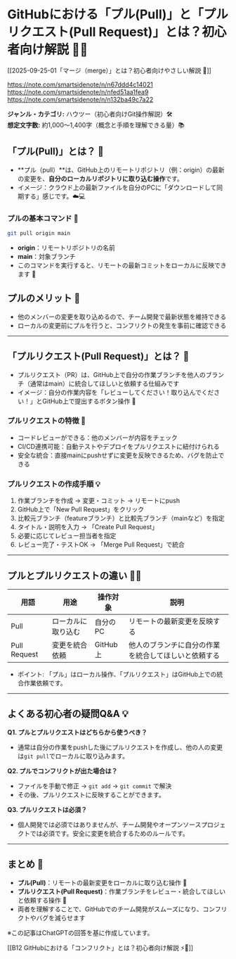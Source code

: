 # GitHubにおける「プル(Pull)」と「プルリクエスト(Pull Request)」とは？初心者向け解説 🔄📝

[[2025-09-25-01「マージ（merge）」とは？初心者向けやさしい解説 🔀]]

https://note.com/smartsidenote/n/n67ddd4c14021
https://note.com/smartsidenote/n/nfed51aa1fea9
https://note.com/smartsidenote/n/n132ba49c7a22

**ジャンル・カテゴリ:** ハウツー（初心者向けGit操作解説）🛠️  
**想定文字数:** 約1,000〜1,400字（概念と手順を理解できる量）📚

## 「プル(Pull)」とは？ 🤔
- **プル（pull）**は、GitHub上のリモートリポジトリ（例：origin）の最新の変更を、**自分のローカルリポジトリに取り込む操作**です。  
- イメージ：クラウド上の最新ファイルを自分のPCに「ダウンロードして同期する」感じです。☁️💻

### プルの基本コマンド 🧭
```bash
git pull origin main
```

- **origin**：リモートリポジトリの名前  
- **main**：対象ブランチ  
- このコマンドを実行すると、リモートの最新コミットをローカルに反映できます 🔁

## プルのメリット 🌟
- 他のメンバーの変更を取り込めるので、チーム開発で最新状態を維持できる  
- ローカルの変更前にプルを行うと、コンフリクトの発生を事前に確認できる

---

## 「プルリクエスト(Pull Request)」とは？ 📝
- プルリクエスト（PR）は、GitHub上で自分の作業ブランチを他人のブランチ（通常はmain）に統合してほしいと依頼する仕組みです  
- イメージ：自分の作業内容を「レビューしてください！取り込んでください！」とGitHub上で提出するボタン操作 🔘

### プルリクエストの特徴 🌟
- コードレビューができる：他のメンバーが内容をチェック  
- CI/CD連携可能：自動テストやデプロイをプルリクエストに紐付けられる  
- 安全な統合：直接mainにpushせずに変更を反映できるため、バグを防止できる

### プルリクエストの作成手順 💡
1. 作業ブランチを作成 → 変更・コミット → リモートにpush  
2. GitHub上で「New Pull Request」をクリック  
3. 比較元ブランチ（featureブランチ）と比較先ブランチ（mainなど）を指定  
4. タイトル・説明を入力 → 「Create Pull Request」  
5. 必要に応じてレビュー担当者を指定  
6. レビュー完了・テストOK → 「Merge Pull Request」で統合

---

## プルとプルリクエストの違い 🔄📝

| 用語 | 用途 | 操作対象 | 説明 |
|------|------|----------|------|
| Pull | ローカルに取り込む | 自分のPC | リモートの最新変更を反映する |
| Pull Request | 変更を統合依頼 | GitHub上 | 他人のブランチに自分の作業を統合してほしいと依頼する |

- ポイント: 「プル」はローカル操作、「プルリクエスト」はGitHub上での統合作業依頼です。

---

## よくある初心者の疑問Q&A 💡

**Q1. プルとプルリクエストはどちらから使うべき？**  
- 通常は自分の作業をpushした後にプルリクエストを作成し、他の人の変更は`git pull`でローカルに取り込みます。

**Q2. プルでコンフリクトが出た場合は？**  
- ファイルを手動で修正 → `git add` → `git commit` で解決  
- その後、プルリクエストに反映することができます。

**Q3. プルリクエストは必須？**  
- 個人開発では必須ではありませんが、チーム開発やオープンソースプロジェクトでは必須です。安全に変更を統合するためのルールです。

---

## まとめ 🎯
- **プル(Pull)**：リモートの最新変更をローカルに取り込む操作 🔄  
- **プルリクエスト(Pull Request)**：作業ブランチをレビュー・統合してほしいと依頼する操作 📝  
- 両者を理解することで、GitHubでのチーム開発がスムーズになり、コンフリクトやバグを減らせます

※この記事はChatGPTの回答を基に作成しています。

[[B12 GitHubにおける「コンフリクト」とは？初心者向け解説 ⚡️📝]]
